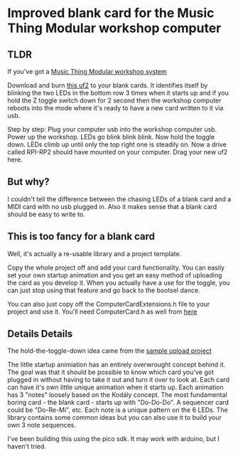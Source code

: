 # Improved blank card for the Music Thing Modular workshop computer

## TLDR

If you've got a [Music Thing Modular workshop system](https://www.musicthing.co.uk/workshopsystem/)

Download and burn [this uf2](build/computer_card_blank_improved.uf2) to your blank cards. It identifies itself by blinking the two LEDs in the bottom row 3 times when it starts up and if you hold the Z toggle switch down for 2 second then the workshop computer reboots into the mode where it's ready to have a new card written to it via usb.

Step by step: Plug your computer usb into the workshop computer usb. Power up the workshop. LEDs go blink blink blink. Now hold the toggle down. LEDs climb up until only the top right one is steadily on. Now a drive called RPI-RP2 should have mounted on your computer. Drag your new uf2 here.

## But why?

I couldn't tell the difference between the chasing LEDs of a blank card and a MIDI card with no usb plugged in. Also it makes sense that a blank card should be easy to write to.

## This is too fancy for a blank card

Well, it's actually a re-usable library and a project template.

Copy the whole project off and add your card functionality. You can easily set your own startup animation and you get an easy method of uploading the card as you develop it. When you actually have a use for the toggle, you can just stop using that feature and go back to the bootsel dance.

You can also just copy off the ComputerCardExtensions.h file to your project and use it. You'll need ComputerCard.h as well from [here](https://github.com/TomWhitwell/Workshop_Computer/tree/main/Demonstrations%2BHelloWorlds/PicoSDK/ComputerCard)

## Details Details

The hold-the-toggle-down idea came from the [sample upload project](https://github.com/TomWhitwell/Workshop_Computer/tree/main/Demonstrations%2BHelloWorlds/PicoSDK/ComputerCard/examples/sample_upload)

The little startup animiation has an entirely overwrought concept behind it. The goal was that it should be possible to know which card you've got plugged in without having to take it out and turn it over to look at. Each card can have it's own little unique animation when it starts up. Each animation has 3 "notes" loosely based on the Kodály concept. The most fundamental boring card - the blank card  - starts up with "Do-Do-Do". A sequencer card could be "Do-Re-Mi", etc. Each note is a unique pattern on the 6 LEDs. The library contains some common ideas but you can also use it to build your own 3 note sequences.

I've been building this using the pico sdk. It may work with arduino, but I haven't tried.

